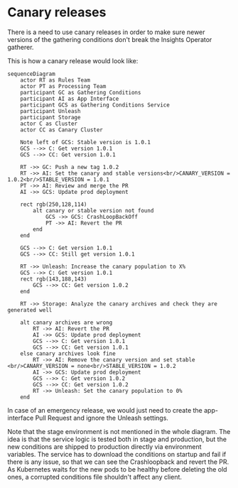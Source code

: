 # Canary releases

There is a need to use canary releases in order to make sure newer versions
of the gathering conditions don't break the Insights Operator gatherer.

This is how a canary release would look like:

```mermaid
sequenceDiagram
    actor RT as Rules Team
    actor PT as Processing Team
    participant GC as Gathering Conditions
    participant AI as App Interface
    participant GCS as Gathering Conditions Service
    participant Unleash
    participant Storage
    actor C as Cluster
    actor CC as Canary Cluster

    Note left of GCS: Stable version is 1.0.1
    GCS -->> C: Get version 1.0.1
    GCS -->> CC: Get version 1.0.1

    RT ->> GC: Push a new tag 1.0.2
    RT ->> AI: Set the canary and stable versions<br/>CANARY_VERSION = 1.0.2<br/>STABLE_VERSION = 1.0.1
    PT ->> AI: Review and merge the PR
    AI ->> GCS: Update prod deployment
    
    rect rgb(250,128,114)
        alt canary or stable version not found
            GCS ->> GCS: CrashLoopBackOff
            PT ->> AI: Revert the PR
        end
    end

    GCS -->> C: Get version 1.0.1
    GCS -->> CC: Still get version 1.0.1

    RT ->> Unleash: Increase the canary population to X%
    GCS -->> C: Get version 1.0.1
    rect rgb(143,188,143)
        GCS -->> CC: Get version 1.0.2
    end
    
    RT ->> Storage: Analyze the canary archives and check they are generated well

    alt canary archives are wrong
        RT ->> AI: Revert the PR
        AI ->> GCS: Update prod deployment
        GCS -->> C: Get version 1.0.1
        GCS -->> CC: Get version 1.0.1
    else canary archives look fine
        RT ->> AI: Remove the canary version and set stable <br/>CANARY_VERSION = none<br/>STABLE_VERSION = 1.0.2
        AI ->> GCS: Update prod deployment
        GCS -->> C: Get version 1.0.2
        GCS -->> CC: Get version 1.0.2
        RT ->> Unleash: Set the canary population to 0%
    end
```

In case of an emergency release, we would just need to create the app-interface
Pull Request and ignore the Unleash settings.

Note that the stage environment is not mentioned in the whole diagram. The
idea is that the service logic is tested both in stage and production, but the
new conditions are shipped to production directly via environment variables. The
service has to download the conditions on startup and fail if there is any issue,
so that we can see the Crashloopback and revert the PR. As Kubernetes waits for
the new pods to be healthy before deleting the old ones, a corrupted conditions
file shouldn't affect any client.
